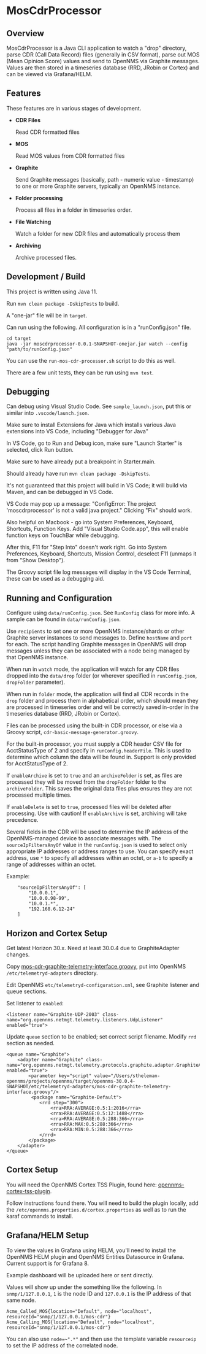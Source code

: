 MosCdrProcessor
=============

Overview
--------

MosCdrProcessor is a Java CLI application to watch a "drop" directory, parse CDR (Call Data Record) files
(generally in CSV format), parse out MOS (Mean Opinion Score) values and send to OpenNMS via Graphite messages.
Values are then stored in a timeseries database (RRD, JRobin or Cortex) and can be viewed via Grafana/HELM.


Features
--------

These features are in various stages of development.

* **CDR Files**

    Read CDR formatted files

* **MOS**

    Read MOS values from CDR formatted files

* **Graphite**

    Send Graphite messages (basically, path - numeric value - timestamp) to one or more Graphite servers,
    typically an OpenNMS instance.

* **Folder processing**

    Process all files in a folder in timeseries order.

* **File Watching**

    Watch a folder for new CDR files and automatically process them

* **Archiving**

    Archive processed files.


Development / Build
-------------------

This project is written using Java 11.

Run `mvn clean package -DskipTests` to build.

A "one-jar" file will be in `target`.

Can run using the following. All configuration is in a "runConfig.json" file.

```
cd target
java -jar moscdrprocessor-0.0.1-SNAPSHOT-onejar.jar watch --config "path/to/runConfig.json"
```

You can use the `run-mos-cdr-processor.sh` script to do this as well.

There are a few unit tests, they can be run using `mvn test`.

Debugging
---------
Can debug using Visual Studio Code. See `sample_launch.json`, put this or similar into `.vscode/launch.json`.

Make sure to install Extensions for Java which installs various Java extensions into VS Code, including "Debugger for Java"

In VS Code, go to Run and Debug icon, make sure "Launch Starter" is selected, click Run button.

Make sure to have already put a breakpoint in Starter.main.

Should already have run `mvn clean package -DskipTests`.

It's not guaranteed that this project will build in VS Code; it will build via Maven, and can be debugged in VS Code.

VS Code may pop up a message: "ConfigError: The project 'moscdrprocessor' is not a valid java project." Clicking "Fix" should work.

Also helpful on Macbook - go into System Preferences, Keyboard, Shortcuts, Function Keys.
Add "Visual Studio Code.app", this will enable function keys on TouchBar while debugging.

After this, F11 for "Step Into" doesn't work right.
Go into System Preferences, Keyboard, Shortcuts, Mission Control, deselect F11 (unmaps it from "Show Desktop").

The Groovy script file log messages will display in the VS Code Terminal, these can be used as a debugging aid.


Running and Configuration
-------------------------

Configure using `data/runConfig.json`. See `RunConfig` class for more info. A sample can be found in `data/runConfig.json`.

Use `recipients` to set one or more OpenNMS instance/shards or other Graphite server instances to send messages to.
Define `hostName` and `port` for each. The script handling Graphite messages in OpenNMS will drop messages unless they can be associated with a node being managed by that OpenNMS instance.

When run in `watch` mode, the application will watch for any CDR files dropped into the `data/drop` folder 
(or wherever specified in `runConfig.json`, `dropFolder` parameter).

When run in `folder` mode, the application will find all CDR records in the `drop` folder and process them
in alphabetical order, which should mean they are processed in timeseries order and will be correctly
saved in-order in the timeseries database (RRD, JRobin or Cortex).

Files can be processed using the built-in CDR processor, or else via a Groovy script, `cdr-basic-message-generator.groovy`.

For the built-in processor, you must supply a CDR header CSV file for AcctStatusType of 2 and specify in `runConfig.headerFile`.
This is used to determine which column the data will be found in.
Support is only provided for AcctStatusType of 2.

If `enableArchive` is set to `true` and an `archiveFolder` is set, as files are processed they will be moved from the 
`dropFolder` folder to the `archiveFolder`. This saves the original data files plus ensures they are not processed multiple times.

If `enableDelete` is set to `true`, processed files will be deleted after processing. Use with caution!
If `enableArchive` is set, archiving will take precedence.

Several fields in the CDR will be used to determine the IP address of the OpenNMS-managed device to associate messages with. The `sourceIpFiltersAnyOf` value in the `runConfig.json` is used to select only appropriate IP addresses or address ranges to use. You can specify exact address, use `*` to specify all addresses within an octet, or `a-b` to specify a range of addresses within an octet.

Example:

```
    "sourceIpFiltersAnyOf": [
        "10.0.0.1",
        "10.0.0.98-99",
        "10.0.1.*",
        "192.168.6.12-24"
    ]
```


Horizon and Cortex Setup
------------------------

Get latest Horizon 30.x. Need at least 30.0.4 due to GraphiteAdapter changes.

Copy [mos-cdr-graphite-telemetry-interface.groovy](https://github.com/opennms-forge/mos-cdr-processor/blob/main/assets/opennms/etc/telemetryd-adapters/mos-cdr-graphite-telemetry-interface.groovy), put into OpenNMS `/etc/telemetryd-adapters` directory.

Edit OpenNMS `etc/telemetryd-configuration.xml`, see Graphite listener and queue sections.

Set listener to `enabled`:

```
<listener name="Graphite-UDP-2003" class-name="org.opennms.netmgt.telemetry.listeners.UdpListener" enabled="true">
```

Update `queue` section to be enabled; set correct script filename. Modify `rrd` section as needed.

```
<queue name="Graphite">
    <adapter name="Graphite" class-name="org.opennms.netmgt.telemetry.protocols.graphite.adapter.GraphiteAdapter" enabled="true">
        <parameter key="script" value="/Users/stheleman-opennms/projects/opennms/target/opennms-30.0.4-SNAPSHOT/etc/telemetryd-adapters/mos-cdr-graphite-telemetry-interface.groovy"/>
         <package name="Graphite-Default">
            <rrd step="300">
                <rra>RRA:AVERAGE:0.5:1:2016</rra>
                <rra>RRA:AVERAGE:0.5:12:1488</rra>
                <rra>RRA:AVERAGE:0.5:288:366</rra>
                <rra>RRA:MAX:0.5:288:366</rra>
                <rra>RRA:MIN:0.5:288:366</rra>
            </rrd>
        </package>
    </adapter>
</queue>
```

Cortex Setup
------------

You will need the OpenNMS Cortex TSS Plugin, found here: [opennms-cortex-tss-plugin](https://github.com/OpenNMS/opennms-cortex-tss-plugin).

Follow instructions found there. You will need to build the plugin locally, add the `/etc/opennms.properties.d/cortex.properties` as well as to run the karaf commands to install.


Grafana/HELM Setup
------------------

To view the values in Grafana using HELM, you'll need to install the OpenNMS HELM plugin and OpenNMS Entities Datasource in Grafana. Current support is for Grafana 8.

Example dashboard will be uploaded here or sent directly.

Values will show up under the something like the following. In `snmp/1/127.0.0.1`, `1` is the node ID and `127.0.0.1` is the IP address of that same node.


```
Acme_Called_MOS{location="Default", node="localhost", resourceId="snmp/1/127.0.0.1/mos-cdr"}
Acme_Calling_MOS{location="Default", node="localhost", resourceId="snmp/1/127.0.0.1/mos-cdr"}
```

You can also use `node=~".*"` and then use the template variable `resourceip` to set the IP address of the correlated node.


